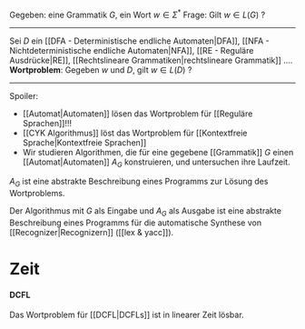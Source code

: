 Gegeben: eine Grammatik $G$, ein Wort $w \in \Sigma^*$ 
Frage: Gilt $w \in L(G)$ ?
____
Sei $D$ ein [[DFA - Deterministische endliche Automaten|DFA]], [[NFA - Nichtdeterministische endliche Automaten|NFA]], [[RE - Reguläre Ausdrücke|RE]], [[Rechtslineare Grammatiken|rechtslineare Grammatik]] ....
**Wortproblem**: Gegeben $w$ und $D$, gilt $w \in L(D)$ ?
___

Spoiler: 
- [[Automat|Automaten]] lösen das Wortproblem für [[Reguläre Sprachen]]!!!
- [[CYK Algorithmus]] löst das Wortproblem für [[Kontextfreie Sprache|Kontextfreie Sprachen]]
- Wir studieren Algorithmen, die für eine gegebene [[Grammatik]] $G$ einen [[Automat|Automaten]] $A_G$ konstruieren, und untersuchen ihre Laufzeit. 

$A_G$ ist eine abstrakte Beschreibung eines Programms zur Lösung des Wortproblems.


Der Algorithmus mit $G$ als Eingabe und $A_G$ als Ausgabe ist eine abstrakte Beschreibung eines Programms für die automatische Synthese von [[Recognizer|Recognizern]] ([[lex & yacc]]).



# Zeit
#### DCFL
Das Wortproblem für [[DCFL|DCFLs]] ist in linearer Zeit lösbar.
